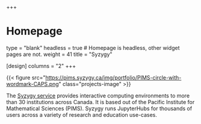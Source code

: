 +++
# Homepage
type = "blank"
headless = true  # Homepage is headless, other widget pages are not.
weight = 41
title = "Syzygy"

[design]
  columns = "2"
+++

{{< figure src="https://pims.syzygy.ca/img/portfolio/PIMS-circle-with-wordmark-CAPS.png" class="projects-image" >}}

The [Syzygy service](https://syzygy.ca/) provides interactive computing environments to more than 30 institutions
across Canada. It is based out of the Pacific Institute for Mathematical Sciences (PIMS).
Syzygy runs JupyterHubs for thousands of users across a variety of research and education
use-cases.

